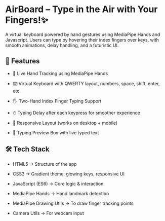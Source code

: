 # AirBoard – Type in the Air with Your Fingers!✨
A virtual keyboard powered by hand gestures using MediaPipe Hands and Javascript.
Users can type by hovering their index fingers over keys, with smooth animations, delay handling, and a futuristic UI.

## 🚀 Features

- 🎥 Live Hand Tracking using MediaPipe Hands

- ⌨️ Virtual Keyboard with QWERTY layout, numbers, space, shift, enter, etc.

- 🖐 Two-Hand Index Finger Typing Support

- ⏱ Typing Delay after each keypress for smoother experience

- 📱 Responsive Layout (works on desktop + mobile)

- 🔮 Typing Preview Box with live typed text

## 🛠️ Tech Stack

- HTML5 → Structure of the app

- CSS3 → Gradient theme, glowing keys, responsive UI

- JavaScript (ES6) → Core logic & interaction

- MediaPipe Hands → Hand landmark detection

- MediaPipe Drawing Utils → To draw finger tracking points

- Camera Utils → For webcam input

